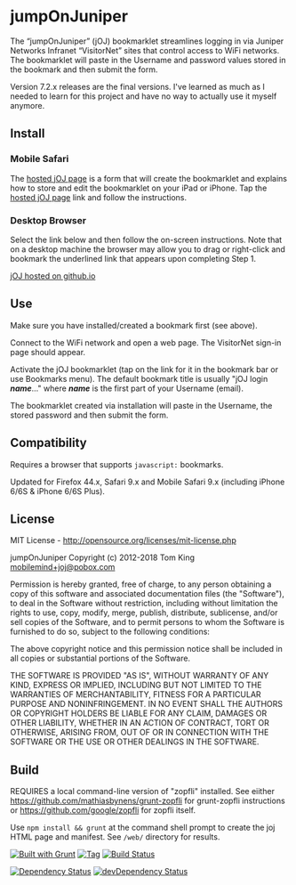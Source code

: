 # jumpOnJuniper

The “jumpOnJuniper” (jOJ) bookmarklet streamlines logging in via Juniper
Networks Infranet “VisitorNet” sites that control access to WiFi networks. The
bookmarklet will paste in the Username and password values stored in the
bookmark and then submit the form.

Version 7.2.x releases are the final versions. I've learned as much as I
needed to learn for this project and have no way to actually use it myself
anymore.

## Install

### Mobile Safari

The [hosted jOJ page][ghjoj] is a form that will create the bookmarklet and
explains how to store and edit the bookmarklet on your iPad or iPhone. Tap the
[hosted jOJ page][ghjoj] link and follow the instructions.

### Desktop Browser

Select the link below and then follow the on-screen instructions. Note that
on a desktop machine the browser may allow you to drag or right-click and
bookmark the underlined link that appears upon completing Step 1.

[jOJ hosted on github.io][ghjoj]

## Use

Make sure you have installed/created a bookmark first (see above).

Connect to the WiFi network and open a web page. The VisitorNet sign-in page
should appear.

Activate the jOJ bookmarklet (tap on the link for it in the bookmark bar or
use Bookmarks menu). The default bookmark title is usually "jOJ login
___name___&hellip;" where ___name___ is the first part of your Username
(email).

The bookmarklet created via installation will paste in the Username, the
stored password and then submit the form.

## Compatibility

Requires a browser that supports `javascript:` bookmarks.

Updated for Firefox 44.x, Safari 9.x and Mobile Safari 9.x (including iPhone
6/6S & iPhone 6/6S Plus).

## License

MIT License - <http://opensource.org/licenses/mit-license.php>

jumpOnJuniper
Copyright (c) 2012-2018 Tom King <mobilemind+joj@pobox.com>

Permission is hereby granted, free of charge, to any person obtaining
a copy of this software and associated documentation files (the
"Software"), to deal in the Software without restriction, including
without limitation the rights to use, copy, modify, merge, publish,
distribute, sublicense, and/or sell copies of the Software, and to
permit persons to whom the Software is furnished to do so, subject to
the following conditions:

The above copyright notice and this permission notice shall be
included in all copies or substantial portions of the Software.

THE SOFTWARE IS PROVIDED "AS IS", WITHOUT WARRANTY OF ANY KIND,
EXPRESS OR IMPLIED, INCLUDING BUT NOT LIMITED TO THE WARRANTIES OF
MERCHANTABILITY, FITNESS FOR A PARTICULAR PURPOSE AND
NONINFRINGEMENT. IN NO EVENT SHALL THE AUTHORS OR COPYRIGHT HOLDERS BE
LIABLE FOR ANY CLAIM, DAMAGES OR OTHER LIABILITY, WHETHER IN AN ACTION
OF CONTRACT, TORT OR OTHERWISE, ARISING FROM, OUT OF OR IN CONNECTION
WITH THE SOFTWARE OR THE USE OR OTHER DEALINGS IN THE SOFTWARE.

## Build

REQUIRES a local command-line version of "zopfli" installed. See eiither
<https://github.com/mathiasbynens/grunt-zopfli> for grunt-zopfli instructions
or <https://github.com/google/zopfli> for zopfli itself.

Use `npm install && grunt` at the command shell prompt to create the joj HTML
page and manifest. See `/web/` directory for results.

[![Built with Grunt][built-with-grunt-img]][built-with-grunt-url]
[![Tag][tag-image]][tag-url]
[![Build Status][build-image]][build-url]

[![Dependency Status][dep-image]][dep-url]
[![devDependency Status][devDep-image]][devDep-url]

<!-- reference URLs -->
[ghjoj]: https://mobilemind.github.io/jumpOnJuniper/joj.html "jumpOnJuniper (github)"
<!-- Badge links -->
[built-with-grunt-img]: https://cdn.gruntjs.com/builtwith.png
[built-with-grunt-url]: http://gruntjs.com/
[build-image]: https://secure.travis-ci.org/mobilemind/jumpOnJuniper.svg?branch=master
[build-url]: http://travis-ci.org/mobilemind/jumpOnJuniper
[tag-image]: https://img.shields.io/github/tag/mobilemind/jumpOnJuniper.svg
[tag-url]: https://github.com/mobilemind/jumpOnJuniper/tags
[dep-image]: https://david-dm.org/mobilemind/jumpOnJuniper.svg
[dep-url]: https://david-dm.org/mobilemind/jumpOnJuniper
[devDep-image]: https://img.shields.io/david/dev/mobilemind/jumpOnJuniper.svg
[devDep-url]: https://david-dm.org/mobilemind/jumpOnJuniper#info=devDependencies

